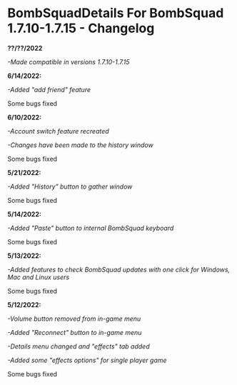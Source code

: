 # BombSquadDetails For BombSquad 1.7.10-1.7.15 - Changelog

**??/??/2022**

*-Made compatible in versions 1.7.10-1.7.15*

**6/14/2022:**

*-Added "add friend" feature*

Some bugs fixed

**6/10/2022:**

*-Account switch feature recreated*

*-Changes have been made to the history window*

Some bugs fixed

**5/21/2022:**

*-Added "History" button to gather window*

Some bugs fixed

**5/14/2022:**

*-Added "Paste" button to internal BombSquad keyboard*

Some bugs fixed

**5/13/2022:**

*-Added features to check BombSquad updates with one click for Windows, Mac and Linux users*

Some bugs fixed

**5/12/2022:**

*-Volume button removed from in-game menu*

*-Added "Reconnect" button to in-game menu*

*-Details menu changed and "effects" tab added*

*-Added some "effects options" for single player game*

Some bugs fixed
